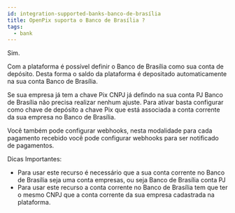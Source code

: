 ```yaml
---
id: integration-supported-banks-banco-de-brasília
title: OpenPix suporta o Banco de Brasília ?
tags:
  - bank
---
```


Sim.

Com a plataforma é possível definir o Banco de Brasília como sua conta de depósito. Desta forma o saldo da plataforma é depositado automaticamente na sua conta Banco de Brasília.

Se sua empresa já tem a chave Pix CNPJ já defindo na sua conta PJ Banco de Brasília não precisa realizar nenhum ajuste. Para ativar basta configurar como chave de depósito a chave Pix que está associada a conta corrente da sua empresa no Banco de Brasília.

Você também pode configurar webhooks, nesta modalidade para cada pagamento recebido você pode configurar webhooks para ser notificado de pagamentos.

Dicas Importantes:

- Para usar este recurso é necessário que a sua conta corrente no Banco de Brasília seja uma conta empresas, ou seja Banco de Brasília conta PJ
- Para usar este recurso a conta corrente no Banco de Brasília tem que ter o mesmo CNPJ que a conta corrente da sua empresa cadastrada na plataforma.
